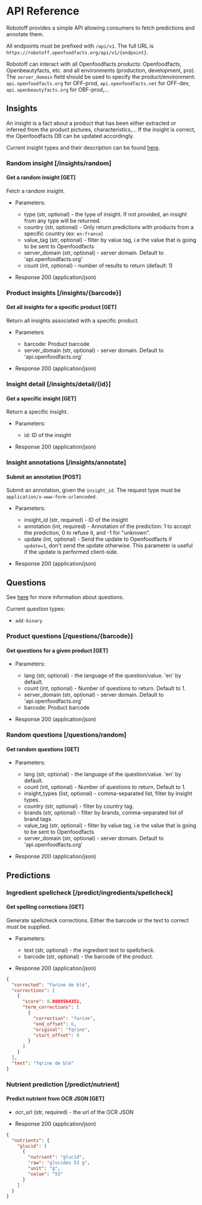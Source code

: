 # API Reference

Robotoff provides a simple API allowing consumers to fetch predictions and annotate them.

All endpoints must be prefixed with `/api/v1`. The full URL is `https://robotoff.openfoodfacts.org/api/v1/{endpoint}`.

Robotoff can interact with all Openfoodfacts products: Openfoodfacts, Openbeautyfacts, etc. and all environments (production, development, pro). The `server_domain` field should be used to specify the product/environment: `api.openfoodfacts.org` for OFF-prod, `api.openfoodfacts.net` for OFF-dev, `api.openbeautyfacts.org` for OBF-prod,...

## Insights

An insight is a fact about a product that has been either extracted or inferred from the product pictures, characteristics,...
If the insight is correct, the Openfoodfacts DB can be updated accordingly.

Current insight types and their description can be found [here](../../robotoff/insights/_enum.py).

### Random insight [/insights/random]

#### Get a random insight [GET]

Fetch a random insight.

- Parameters:

  - type (str, optional) - the type of insight. If not provided, an insight from any type will be returned.
  - country (str, optional) - Only return predictions with products from a specific country (ex: `en:france`)
  - value_tag (str, optional) - filter by value tag, i.e the value that is going to be sent to Openfoodfacts
  - server_domain (str, optional) - server domain. Default to 'api.openfoodfacts.org'
  - count (int, optional) - number of results to return (default: 1)

- Response 200 (application/json)

### Product insights [/insights/{barcode}]

#### Get all insights for a specific product [GET]

Return all insights associated with a specific product.

- Parameters

  - barcode: Product barcode
  - server_domain (str, optional) - server domain. Default to 'api.openfoodfacts.org'

- Response 200 (application/json)

### Insight detail [/insights/detail/{id}]

#### Get a specific insight [GET]

Return a specific insight.

- Parameters:

  - id: ID of the insight

- Response 200 (application/json)

### Insight annotations [/insights/annotate]

#### Submit an annotation [POST]

Submit an annotation, given the `insight_id`. The request type must be `application/x-www-form-urlencoded`.

- Parameters:

  - insight_id (str, required) - ID of the insight
  - annotation (int, required) - Annotation of the prediction: 1 to accept the prediction, 0 to refuse it, and -1 for "unknown".
  - update (int, optional) - Send the update to Openfoodfacts if `update=1`, don't send the update otherwise. This parameter is useful if the update is performed client-side.

- Response 200 (application/json)

## Questions

See [here](../explanations/questions.md) for more information about
questions.

Current question types:

- `add-binary`

### Product questions [/questions/{barcode}]

#### Get questions for a given product [GET]

- Parameters:

  - lang (str, optional) - the language of the question/value. 'en' by default.
  - count (int, optional) - Number of questions to return. Default to 1.
  - server_domain (str, optional) - server domain. Default to 'api.openfoodfacts.org'
  - barcode: Product barcode

- Response 200 (application/json)

### Random questions [/questions/random]

#### Get random questions [GET]

- Parameters:

  - lang (str, optional) - the language of the question/value. 'en' by default.
  - count (int, optional) - Number of questions to return. Default to 1.
  - insight_types (list, optional) - comma-separated list, filter by insight types.
  - country (str, optional) - filter by country tag.
  - brands (str, optional) - filter by brands, comma-separated list of brand tags.
  - value_tag (str, optional) - filter by value tag, i.e the value that is going to be sent to Openfoodfacts
  - server_domain (str, optional) - server domain. Default to 'api.openfoodfacts.org'

- Response 200 (application/json)

## Predictions

### Ingredient spellcheck [/predict/ingredients/spellcheck]

#### Get spelling corrections [GET]

Generate spellcheck corrections. Either the barcode or the text to correct must be supplied.

- Parameters:

  - text (str, optional) - the ingredient text to spellcheck.
  - barcode (str, optional) - the barcode of the product.

- Response 200 (application/json)

```json
{
  "corrected": "farine de blé",
  "corrections": [
    {
      "score": 0.0009564351,
      "term_corrections": [
        {
          "correction": "farine",
          "end_offset": 6,
          "original": "fqrine",
          "start_offset": 0
        }
      ]
    }
  ],
  "text": "fqrine de blé"
}
```

### Nutrient prediction [/predict/nutrient]

#### Predict nutrient from OCR JSON [GET]

- ocr_url (str, required) - the url of the OCR JSON

- Response 200 (application/json)

```json
{
  "nutrients": {
    "glucid": [
      {
        "nutrient": "glucid",
        "raw": "glucides 53 g",
        "unit": "g",
        "value": "53"
      }
    ]
  }
}
```
